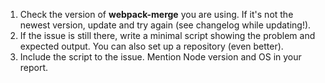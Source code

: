 1. Check the version of **webpack-merge** you are using. If it's not the newest version, update and try again (see changelog while updating!).
2. If the issue is still there, write a minimal script showing the problem and expected output. You can also set up a repository (even better).
3. Include the script to the issue. Mention Node version and OS in your report.
